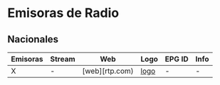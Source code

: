 # Emisoras de Radio

## Nacionales

| Emisoras | Stream | Web | Logo | EPG ID | Info |
| - | - | - | - | - | - |
| X | - | [web][rtp.com) | [logo](https://graph.facebook.com/X/picture?width=200&height=200) | - | - |